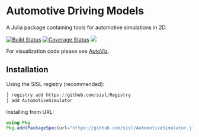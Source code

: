 # Automotive Driving Models

A Julia package containing tools for automotive simulations in 2D.

[![Build Status](https://travis-ci.org/sisl/AutomotiveSimulator.jl.svg?branch=master)](https://travis-ci.org/sisl/AutomotiveSimulator.jl)
[![Coverage Status](https://coveralls.io/repos/github/sisl/AutomotiveSimulator.jl/badge.svg?branch=master)](https://coveralls.io/github/sisl/AutomotiveSimulator.jl?branch=master)
[![](https://img.shields.io/badge/docs-latest-blue.svg)](https://sisl.github.io/AutomotiveSimulator.jl/latest)

For visualization code please see [AutoViz](https://github.com/sisl/AutoViz.jl).

## Installation 

Using the SISL registry (recommended): 

```julia 
] registry add https://github.com/sisl/Registry
] add AutomotiveSimulator 
```

Installing from URL:

```julia 
using Pkg
Pkg.add(PackageSpec(url="https://github.com/sisl/AutomotiveSimulator.jl"))
```
